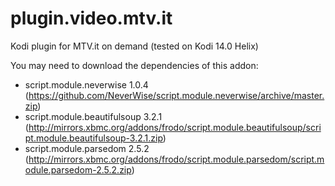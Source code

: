 plugin.video.mtv.it
==================

Kodi plugin for MTV.it on demand (tested on Kodi 14.0 Helix)

You may need to download the dependencies of this addon:
- script.module.neverwise 1.0.4 (https://github.com/NeverWise/script.module.neverwise/archive/master.zip)
- script.module.beautifulsoup 3.2.1 (http://mirrors.xbmc.org/addons/frodo/script.module.beautifulsoup/script.module.beautifulsoup-3.2.1.zip)
- script.module.parsedom 2.5.2 (http://mirrors.xbmc.org/addons/frodo/script.module.parsedom/script.module.parsedom-2.5.2.zip)
